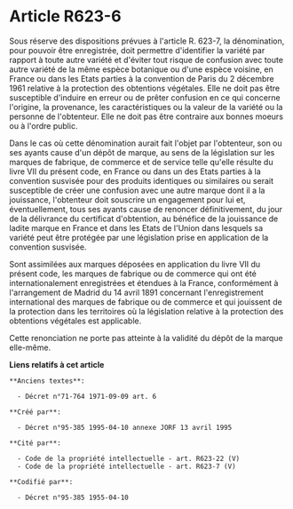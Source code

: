 # Article R623-6

Sous réserve des dispositions prévues à l'article R. 623-7, la dénomination, pour pouvoir être enregistrée, doit permettre
d'identifier la variété par rapport à toute autre variété et d'éviter tout risque de confusion avec toute autre variété de la
même espèce botanique ou d'une espèce voisine, en France ou dans les Etats parties à la convention de Paris du 2 décembre
1961 relative à la protection des obtentions végétales. Elle ne doit pas être susceptible d'induire en erreur ou de prêter
confusion en ce qui concerne l'origine, la provenance, les caractéristiques ou la valeur de la variété ou la personne de
l'obtenteur. Elle ne doit pas être contraire aux bonnes moeurs ou à l'ordre public. 

Dans le cas où cette dénomination aurait fait l'objet par l'obtenteur, son ou ses ayants cause d'un dépôt de marque, au sens
de la législation sur les marques de fabrique, de commerce et de service telle qu'elle résulte du livre VII du présent code,
en France ou dans un des Etats parties à la convention susvisée pour des produits identiques ou similaires ou serait
susceptible de créer une confusion avec une autre marque dont il a la jouissance, l'obtenteur doit souscrire un engagement
pour lui et, éventuellement, tous ses ayants cause de renoncer définitivement, du jour de la délivrance du certificat
d'obtention, au bénéfice de la jouissance de ladite marque en France et dans les Etats de l'Union dans lesquels sa variété
peut être protégée par une législation prise en application de la convention susvisée. 

Sont assimilées aux marques déposées en application du livre VII du présent code, les marques de fabrique ou de commerce qui
ont été internationalement enregistrées et étendues à la France, conformément à l'arrangement de Madrid du 14 avril 1891
concernant l'enregistrement international des marques de fabrique ou de commerce et qui jouissent de la protection dans les
territoires où la législation relative à la protection des obtentions végétales est applicable. 

Cette renonciation ne porte pas atteinte à la validité du dépôt de la marque elle-même.

**Liens relatifs à cet article**

	**Anciens textes**:

	  - Décret n°71-764 1971-09-09 art. 6

	**Créé par**:

	  - Décret n°95-385 1995-04-10 annexe JORF 13 avril 1995

	**Cité par**:

	  - Code de la propriété intellectuelle - art. R623-22 (V)
	  - Code de la propriété intellectuelle - art. R623-7 (V)

	**Codifié par**:

	  - Décret n°95-385 1955-04-10
